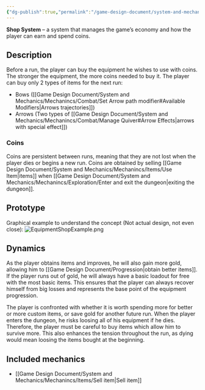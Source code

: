 ```yaml
---
{"dg-publish":true,"permalink":"/game-design-document/system-and-mechanics/systems/shop/"}
---
```


**Shop System** – a system that manages the game’s economy and how the player can earn and spend coins.
## Description
 Before a run, the player can buy the equipment he wishes to use with coins. The stronger the equipment, the more coins needed to buy it.
 The player can buy only 2 types of items for the next run:
 - Bows ([[Game Design Document/System and Mechanics/Mechanincs/Combat/Set Arrow path modifier#Available Modifiers\|Arrows trajectories]])
 - Arrows (Two types of [[Game Design Document/System and Mechanics/Mechanincs/Combat/Manage Quiver#Arrow Effects\|arrows with special effect]])
### Coins
Coins are persistent between runs, meaning that they are not lost when the player dies or begins a new run. Coins are obtained by selling [[Game Design Document/System and Mechanics/Mechanincs/Items/Use Item\|items]] when [[Game Design Document/System and Mechanics/Mechanincs/Exploration/Enter and exit the dungeon\|exiting the dungeon]].
## Prototype
Graphical example to understand the concept (Not actual design, not even close):
![EquipmentShopExample.png](/img/user/Game%20Design%20Document/Images/Examples/EquipmentShopExample.png)
## Dynamics
As the player obtains items and improves, he will also gain more gold, allowing him to [[Game Design Document/Progression\|obtain better items]].
If the player runs out of gold, he will always have a basic loadout for free with the most basic items. This ensures that the player can always recover himself from big losses and represents the base point of the equipment progression.

The player is confronted with whether it is worth spending more for better or more custom items, or save gold for another future run.
When the player enters the dungeon, he risks loosing all of his equipment if he dies. Therefore, the player must be careful to buy items which allow him to survive more.
This also enhances the tension throughout the run, as dying would mean loosing the items bought at the beginning.

## Included mechanics
- [[Game Design Document/System and Mechanics/Mechanincs/Items/Sell item\|Sell item]]
